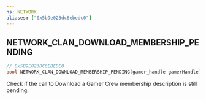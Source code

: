 ```yaml
---
ns: NETWORK
aliases: ["0x5b9e023dc6ebedc0"]
---
```

## NETWORK_CLAN_DOWNLOAD_MEMBERSHIP_PENDING

```c
// 0x5B9E023DC6EBEDC0
bool NETWORK_CLAN_DOWNLOAD_MEMBERSHIP_PENDING(gamer_handle gamerHandle);
```

Check if the call to Download a Gamer Crew membership description is still pending.

